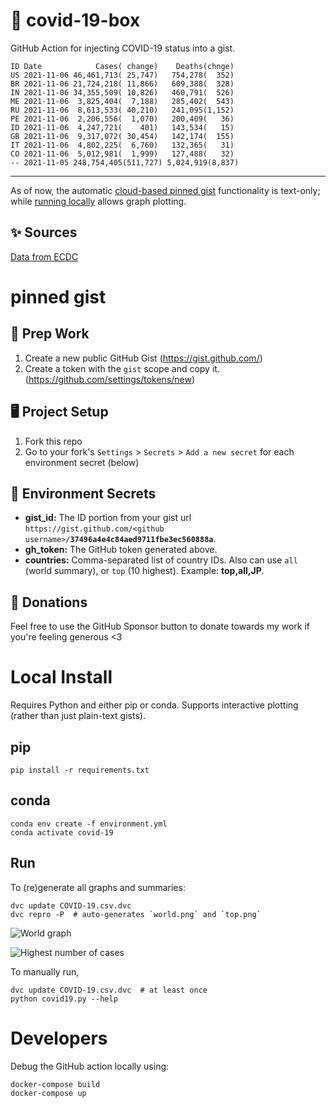 # 🏥 covid-19-box

GitHub Action for injecting COVID-19 status into a gist.

```
ID Date            Cases( change)    Deaths(chnge)
US 2021-11-06 46,461,713( 25,747)   754,278(  352)
BR 2021-11-06 21,724,218( 11,866)   609,388(  328)
IN 2021-11-06 34,355,509( 10,826)   460,791(  526)
ME 2021-11-06  3,825,404(  7,188)   285,402(  543)
RU 2021-11-06  8,613,533( 40,210)   241,095(1,152)
PE 2021-11-06  2,206,556(  1,070)   200,409(   36)
ID 2021-11-06  4,247,721(    401)   143,534(   15)
GB 2021-11-06  9,317,072( 30,454)   142,174(  155)
IT 2021-11-06  4,802,225(  6,760)   132,365(   31)
CO 2021-11-06  5,012,981(  1,999)   127,488(   32)
-- 2021-11-05 248,754,405(511,727) 5,024,919(8,837)
```

---

As of now, the automatic [cloud-based pinned gist](#pinned-gist) functionality is text-only;
while [running locally](#local-install) allows graph plotting.

## ✨ Sources

[Data from ECDC](https://www.ecdc.europa.eu/en/publications-data/download-todays-data-geographic-distribution-covid-19-cases-worldwide)

# pinned gist

## 🎒 Prep Work
1. Create a new public GitHub Gist (https://gist.github.com/)
1. Create a token with the `gist` scope and copy it. (https://github.com/settings/tokens/new)

## 🖥 Project Setup
1. Fork this repo
1. Go to your fork's `Settings` > `Secrets` > `Add a new secret` for each environment secret (below)

## 🤫 Environment Secrets
- **gist_id:** The ID portion from your gist url `https://gist.github.com/<github username>/`**`37496a4e4c84aed9711fbe3ec560888a`**.
- **gh_token:** The GitHub token generated above.
- **countries:** Comma-separated list of country IDs. Also can use `all` (world summary), or `top` (10 highest). Example: **top,all,JP**.

## 💸 Donations

Feel free to use the GitHub Sponsor button to donate towards my work if you're feeling generous <3

# Local Install

Requires Python and either pip or conda. Supports interactive plotting (rather than just plain-text gists).

## pip

```
pip install -r requirements.txt
```

## conda

```
conda env create -f environment.yml
conda activate covid-19
```

## Run

To (re)generate all graphs and summaries:

```
dvc update COVID-19.csv.dvc
dvc repro -P  # auto-generates `world.png` and `top.png`
```

![World graph](world.png)

![Highest number of cases](top.png)

To manually run,

```
dvc update COVID-19.csv.dvc  # at least once
python covid19.py --help
```

# Developers

Debug the GitHub action locally using:

```
docker-compose build
docker-compose up
```
